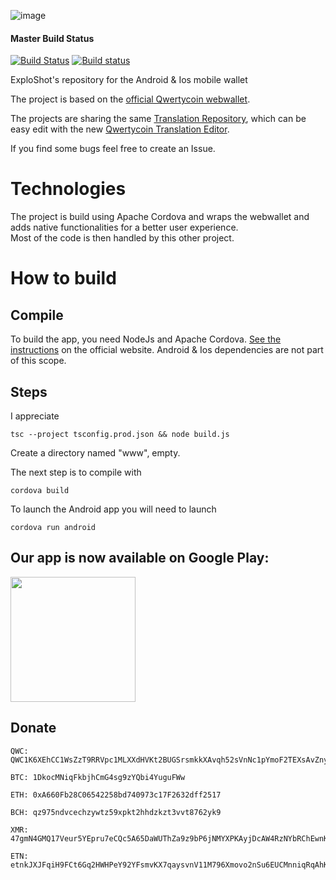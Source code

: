 ![image](https://cdn.qwertycoin.org/images/press/other/qwc-github-3.png)
#### Master Build Status
[![Build Status](https://travis-ci.org/qwertycoin-org/qwertycoin-mobile-wallet.svg?branch=master)](https://travis-ci.org/qwertycoin-org/qwertycoin-mobile-wallet)
[![Build status](https://ci.appveyor.com/api/projects/status/udpsj8mf5x7s1rt6/branch/master?svg=true)](https://ci.appveyor.com/project/Qwertycoin/qwertycoin-mobile-wallet/branch/master)

ExploShot's repository for the Android & Ios mobile wallet

The project is based on the [official Qwertycoin webwallet](https://github.com/qwertycoin-org/webwallet-js).

The projects are sharing the same [Translation Repository](https://github.com/qwertycoin-org/translation-mobileweb), which can be easy edit with the new [Qwertycoin Translation Editor](https://github.com/qwertycoin-org/JsonTranslationEditor/releases/download/v1.0.1/Qwertycoin-Translation-Editor_v1.0.1.7.zip).

If you find some bugs feel free to create an Issue.


# Technologies
The project is build using Apache Cordova and wraps the webwallet and adds native functionalities for a better user experience.  
Most of the code is then handled by this other project.

# How to build

## Compile
To build the app, you need NodeJs and Apache Cordova. [See the instructions](https://cordova.apache.org/docs/en/latest/guide/cli/) on the official website.
Android & Ios dependencies are not part of this scope.

## Steps

I appreciate

```
tsc --project tsconfig.prod.json && node build.js
```

Create a directory named "www", empty.

The next step is to compile with 
```
cordova build
```

To launch the Android app you will need to launch
```
cordova run android
```

## Our app is now available on Google Play:

<a href="https://play.google.com/store/apps/details?id=org.qwertycoin.wallet"><img src="https://play.google.com/intl/en_us/badges/images/generic/en_badge_web_generic.png" width="200"></a>

## Donate <a name="donate"></a>

```
QWC: QWC1K6XEhCC1WsZzT9RRVpc1MLXXdHVKt2BUGSrsmkkXAvqh52sVnNc1pYmoF2TEXsAvZnyPaZu8MW3S8EWHNfAh7X2xa63P7Y
```
```
BTC: 1DkocMNiqFkbjhCmG4sg9zYQbi4YuguFWw
```
```
ETH: 0xA660Fb28C06542258bd740973c17F2632dff2517
```
```
BCH: qz975ndvcechzywtz59xpkt2hhdzkzt3vvt8762yk9
```
```
XMR: 47gmN4GMQ17Veur5YEpru7eCQc5A65DaWUThZa9z9bP6jNMYXPKAyjDcAW4RzNYbRChEwnKu1H3qt9FPW9CnpwZgNscKawX
```
```
ETN: etnkJXJFqiH9FCt6Gq2HWHPeY92YFsmvKX7qaysvnV11M796Xmovo2nSu6EUCMnniqRqAhKX9AQp31GbG3M2DiVM3qRDSQ5Vwq
```
